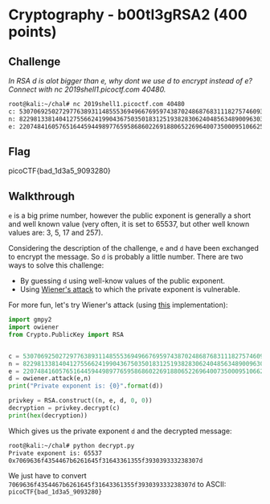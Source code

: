 
# Cryptography - b00tl3gRSA2 (400 points)

## Challenge

*In RSA d is alot bigger than e, why dont we use d to encrypt instead of e? Connect with nc 2019shell1.picoctf.com 40480.*

```bash
root@kali:~/chal# nc 2019shell1.picoctf.com 40480
c: 53070692502729776389311485553694966769597438702486876831118275746093016690606622959099207287477553545956407741707687082136438559820252284576638755566364601521433971795806958811034131524333390609340401974750812458690655354028702224794535214705997222166982861102968055709360043179939669834273466234182437948416
n: 82298133814041275566241990436750350183125193828306240485634890096303176445482268876837738847330405040980762813103037358111205167315126637733157325753104927691911273826955538480763342358294872454849188874235193333889956025922949012607027774970615845501981616312983248904664197219438823629311660568285568675071
e: 22074841605765164459449897765958686022691880652269640073500095106625471698965970437858470958347516520673830500198945537913497347089927997386379795068645668923205881172755624222938959212465708086835747508972493044746251691698153322770239856362635887913630309513830593593534361788951036547437580415590099222177
```

## Flag

picoCTF{bad_1d3a5_9093280}

## Walkthrough

`e` is a big prime number, however the public exponent is generally a short and well known value (very often, it is set to 65537, but other well known values are: 3, 5, 17 and 257).

Considering the description of the challenge, `e` and `d` have been exchanged to encrypt the message. So `d` is probably a little number. There are two ways to solve this challenge:

* By guessing `d` using well-know values of the public exponent.
* Using [Wiener's attack](https://en.wikipedia.org/wiki/Wiener%27s_attack) to which the private exponent is vulnerable.

For more fun, let's try Wiener's attack (using [this](https://github.com/orisano/owiener) implementation):

```python
import gmpy2
import owiener
from Crypto.PublicKey import RSA


c = 53070692502729776389311485553694966769597438702486876831118275746093016690606622959099207287477553545956407741707687082136438559820252284576638755566364601521433971795806958811034131524333390609340401974750812458690655354028702224794535214705997222166982861102968055709360043179939669834273466234182437948416
n = 82298133814041275566241990436750350183125193828306240485634890096303176445482268876837738847330405040980762813103037358111205167315126637733157325753104927691911273826955538480763342358294872454849188874235193333889956025922949012607027774970615845501981616312983248904664197219438823629311660568285568675071
e = 22074841605765164459449897765958686022691880652269640073500095106625471698965970437858470958347516520673830500198945537913497347089927997386379795068645668923205881172755624222938959212465708086835747508972493044746251691698153322770239856362635887913630309513830593593534361788951036547437580415590099222177
d = owiener.attack(e,n)
print("Private exponent is: {0}".format(d))

privkey = RSA.construct((n, e, d, 0, 0))
decryption = privkey.decrypt(c)
print(hex(decryption))
```

Which gives us the private exponent `d` and the decrypted message:

```bash
root@kali:~/chal# python decrypt.py
Private exponent is: 65537
0x7069636f4354467b6261645f31643361355f393039333238307d
```

We just have to convert `7069636f4354467b6261645f31643361355f393039333238307d` to ASCII: `picoCTF{bad_1d3a5_9093280}`
